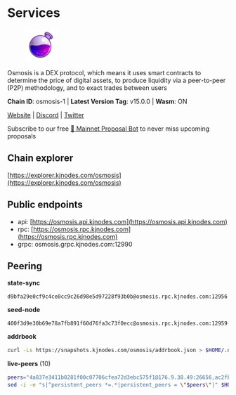 # Services

<figure><img src="https://raw.githubusercontent.com/kj89/cosmos-images/main/logos/osmosis.png" alt=""><figcaption></figcaption></figure>

Osmosis is a DEX protocol, which means it uses smart contracts  to determine the price of digital assets, to produce liquidity  via a peer-to-peer (P2P) methodology, and to exact trades between users

**Chain ID**: osmosis-1 | **Latest Version Tag**: v15.0.0 | **Wasm**: ON

[Website](https://osmosis.zone) | [Discord](https://discord.gg/osmosis) | [Twitter](https://twitter.com/osmosiszone)



Subscribe to our free [🤖 Mainnet Proposal Bot](https://t.me/kjnodes_proposal_bot) to never miss upcoming proposals


## Chain explorer
[https://explorer.kjnodes.com/osmosis](https://explorer.kjnodes.com/osmosis)

## Public endpoints

* api: [https://osmosis.api.kjnodes.com](https://osmosis.api.kjnodes.com)
* rpc: [https://osmosis.rpc.kjnodes.com](https://osmosis.rpc.kjnodes.com)
* grpc: osmosis.grpc.kjnodes.com:12990

## Peering

**state-sync**

```text
d9bfa29e0cf9c4ce0cc9c26d98e5d97228f93b0b@osmosis.rpc.kjnodes.com:12956
```

**seed-node**

```text
400f3d9e30b69e78a7fb891f60d76fa3c73f0ecc@osmosis.rpc.kjnodes.com:12959
```

**addrbook**
```bash
curl -Ls https://snapshots.kjnodes.com/osmosis/addrbook.json > $HOME/.osmosisd/config/addrbook.json
```

**live-peers** (10)
```bash
peers="4a837e3411b0281f00c07706cfea72d3ebc575f1@176.9.38.49:26656,ac2fbcb5de633d136a942c28c3049e3edbc6e69a@85.239.233.61:2000,b212d5740b2e11e54f56b072dc13b6134650cfb5@169.155.169.71:26656,6e9b0cf3ea78a9a540c75a4cfeb0c6a54b73fee4@65.108.127.166:26656,677ef9606ea18a13b5dbfad19493d99d7ea068f5@149.56.24.130:26656,a2024229e2eed1650ba3a3ea9db67fa318dc232e@142.132.199.3:26656,c5358545d951ae666c695903036c1e93578951eb@135.181.176.113:26656,253bc0e57f48cb4f70493e6109b756208e20e8fe@135.181.171.121:26656,12910da249bcee4cdafbef938b10b51c94c0057e@5.9.142.165:26656,d9bfa29e0cf9c4ce0cc9c26d98e5d97228f93b0b@65.109.88.38:12956"
sed -i -e "s|^persistent_peers *=.*|persistent_peers = \"$peers\"|" $HOME/.osmosisd/config/config.toml
```
